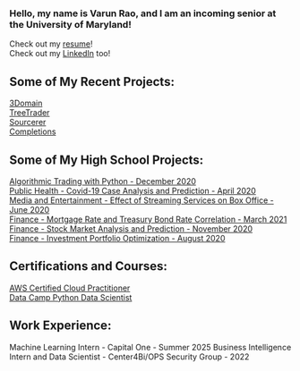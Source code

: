 ### Hello, my name is Varun Rao, and I am an incoming senior at the University of Maryland!

Check out my [resume](https://github.com/DurjaMan27/DurjaMan27.github.io/blob/main/resume.pdf)!<br />
Check out my [LinkedIn](https://linkedin.com/in/varunvrao) too!

## Some of My Recent Projects:
[3Domain](https://three-domain.vercel.app/)<br />
[TreeTrader](https://github.com/DurjaMan27/treetrader)<br />
[Sourcerer](https://github.com/DurjaMan27/sourcerer)<br />
[Completions](https://github.com/DurjaMan27/skowronektions)<br />

## Some of My High School Projects:
[Algorithmic Trading with Python - December 2020](https://youtu.be/BXQcCSudmcA)<br />
[Public Health - Covid-19 Case Analysis and Prediction - April 2020](https://app.datacamp.com/workspace/w/dd51271a-45b8-4621-a7e5-fa25239f4c5f)<br />
[Media and Entertainment - Effect of Streaming Services on Box Office - June 2020](https://app.datacamp.com/workspace/w/f6bc452a-f2da-4ac4-a47a-a49c9b4c994e)<br />
[Finance - Mortgage Rate and Treasury Bond Rate Correlation - March 2021](https://app.datacamp.com/workspace/w/3a5a5a5b-5bd9-41dc-b530-c04d481a94d0)<br />
[Finance - Stock Market Analysis and Prediction - November 2020](https://app.datacamp.com/workspace/w/a61073db-d5d5-4ca9-b34c-1fced5338135)<br />
[Finance - Investment Portfolio Optimization - August 2020](https://app.datacamp.com/workspace/w/c5df972e-e424-4c4e-853f-9683fc2e4e50)<br />

## Certifications and Courses:
[AWS Certified Cloud Practitioner](https://cp.certmetrics.com/amazon/en/public/verify/credential/cc384f7087544fedbc6a0ae0dbe739d0)<br />
[Data Camp Python Data Scientist](https://www.datacamp.com/statement-of-accomplishment/track/b0ec60d4f74412845f7afcb2f99f6751788e72c5?raw=1)

## Work Experience:
Machine Learning Intern - Capital One - Summer 2025
Business Intelligence Intern and Data Scientist - Center4Bi/OPS Security Group - 2022


